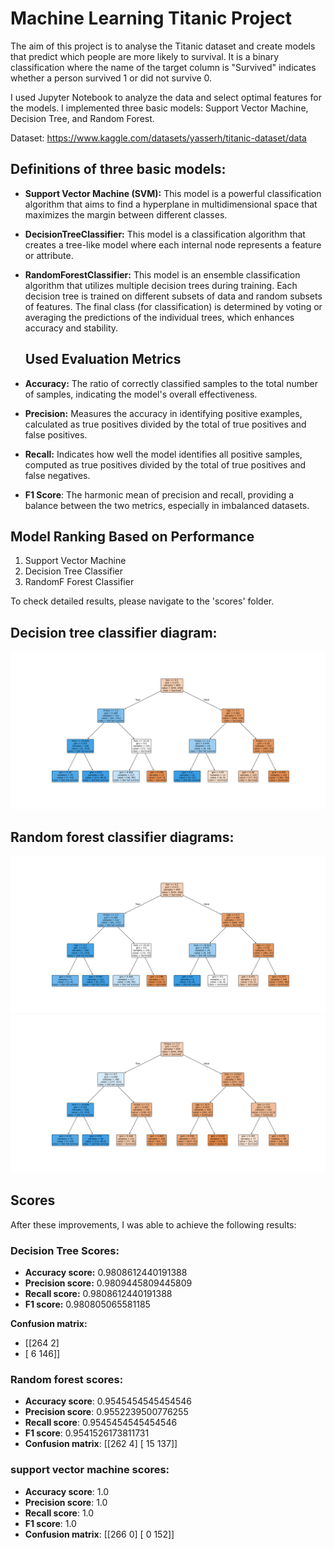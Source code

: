 # Machine Learning Titanic Project

The aim of this project is to analyse the Titanic dataset and create models that predict which people are more likely to survival. It is a binary classification where the name of the target column is "Survived" indicates whether a person survived 1 or did not survive 0.

I used Jupyter Notebook to analyze the data and select optimal features for the models. I implemented three basic models: Support Vector Machine, Decision Tree, and Random Forest.

Dataset: https://www.kaggle.com/datasets/yasserh/titanic-dataset/data
## Definitions of three basic models:

- **Support Vector Machine (SVM):**
  This model is a powerful classification algorithm that aims to find a hyperplane in multidimensional space that maximizes the margin between different classes.

- **DecisionTreeClassifier:**
  This model is a classification algorithm that creates a tree-like model where each internal node represents a feature or attribute.

- **RandomForestClassifier:**
  This model is an ensemble classification algorithm that utilizes multiple decision trees during training. Each decision tree is trained on different subsets of data and random subsets of features. The final class (for classification) is determined by voting or averaging the predictions of the individual trees, which enhances accuracy and stability.

  ## Used Evaluation Metrics
- **Accuracy:** The ratio of correctly classified samples to the total number of samples, indicating the model's overall effectiveness.
- **Precision:** Measures the accuracy in identifying positive examples, calculated as true positives divided by the total of true positives and false positives.
- **Recall:** Indicates how well the model identifies all positive samples, computed as true positives divided by the total of true positives and false negatives.
- **F1 Score**: The harmonic mean of precision and recall, providing a balance between the two metrics, especially in imbalanced datasets.

## Model Ranking Based on Performance

1. Support Vector Machine 
2. Decision Tree Classifier
3. RandomF Forest Classifier

To check detailed results, please navigate to the 'scores' folder.

## Decision tree classifier diagram: 

![Screenshot](https://github.com/kizokubanczyk/ML-Titanic/blob/main/Model_Performance/decision_tree/plot/decision_tree_plot.png)
## Random forest classifier diagrams: 

![Screenshot](https://github.com/kizokubanczyk/ML-Titanic/blob/main/Model_Performance/random_forest/plot/random_forest_plot.png0.png)
![Screenshot](https://github.com/kizokubanczyk/ML-Titanic/blob/main/Model_Performance/random_forest/plot/random_forest_plot.png2.png)

## Scores
After these improvements, I was able to achieve the following results:

### Decision Tree Scores:
- **Accuracy score:** 0.9808612440191388
- **Precision score:** 0.9809445809445809
- **Recall score:** 0.9808612440191388
- **F1 score:** 0.980805065581185

**Confusion matrix:**
- [[264 2] 
- [ 6 146]]

### Random forest scores:
- **Accuracy score**: 0.9545454545454546
- **Precision score**: 0.9552239500776255
- **Recall score**: 0.9545454545454546
- **F1 score**: 0.9541526173811731
- **Confusion matrix**: 
[[262   4]
 [ 15 137]]

### support vector machine scores:
- **Accuracy score**: 1.0
- **Precision score**: 1.0
- **Recall score**: 1.0
- **F1 score**: 1.0
- **Confusion matrix**: 
[[266   0]
 [  0 152]]
 


